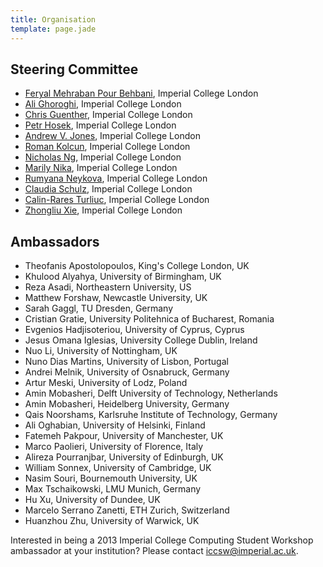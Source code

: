 ```yaml
---
title: Organisation
template: page.jade
---
```


## Steering Committee

* [Feryal Mehraban Pour Behbani](http://www.doc.ic.ac.uk/~fm1210/),
  Imperial College London
* [Ali Ghoroghi](http://www.doc.ic.ac.uk/~aghorogh/), Imperial College
  London
* [Chris Guenther](https://www.doc.ic.ac.uk/~mcg05/), Imperial College
  London
* [Petr Hosek](http://www.doc.ic.ac.uk/~ph1310/), Imperial College
  London
* [Andrew V. Jones](http://www.doc.ic.ac.uk/~andrewj/), Imperial College
  London
* [Roman Kolcun](http://www.doc.ic.ac.uk/~rk1208/), Imperial College
  London
* [Nicholas Ng](http://www.doc.ic.ac.uk/~cn06/), Imperial College
  London
* [Marily Nika](http://www.marily.me/), Imperial College London
* [Rumyana Neykova](http://www.doc.ic.ac.uk/~rn710/), Imperial
  College London
* [Claudia Schulz](http://www.doc.ic.ac.uk/~cis11/), Imperial
  College London
* [Calin-Rares Turliuc](http://www.doc.ic.ac.uk/~ct1810/), Imperial
  College London
* [Zhongliu Xie](http://www.doc.ic.ac.uk/~zx10/), Imperial
  College London

## Ambassadors

* Theofanis Apostolopoulos, King's College London, UK
* Khulood Alyahya, University of Birmingham, UK
* Reza Asadi, Northeastern University, US
* Matthew Forshaw, Newcastle University, UK
* Sarah Gaggl, TU Dresden, Germany
* Cristian Gratie, University Politehnica of Bucharest, Romania
* Evgenios Hadjisoteriou, University of Cyprus, Cyprus
* Jesus Omana Iglesias, University College Dublin, Ireland
* Nuo Li, University of Nottingham, UK
* Nuno Dias Martins, University of Lisbon, Portugal
* Andrei Melnik, University of Osnabruck, Germany
* Artur Meski, University of Lodz, Poland
* Amin Mobasheri, Delft University of Technology, Netherlands
* Amin Mobasheri, Heidelberg University, Germany
* Qais Noorshams, Karlsruhe Institute of Technology, Germany
* Ali Oghabian, University of Helsinki, Finland
* Fatemeh Pakpour, University of Manchester, UK
* Marco Paolieri, University of Florence, Italy
* Alireza Pourranjbar, University of Edinburgh, UK
* William Sonnex, University of Cambridge, UK
* Nasim Souri, Bournemouth University, UK
* Max Tschaikowski, LMU Munich, Germany
* Hu Xu, University of Dundee, UK
* Marcelo Serrano Zanetti, ETH Zurich, Switzerland
* Huanzhou Zhu, University of Warwick, UK

Interested in being a 2013 Imperial College Computing Student Workshop
ambassador at your institution? Please contact
[iccsw@imperial.ac.uk](mailto:iccsw@imperial.ac.uk).
